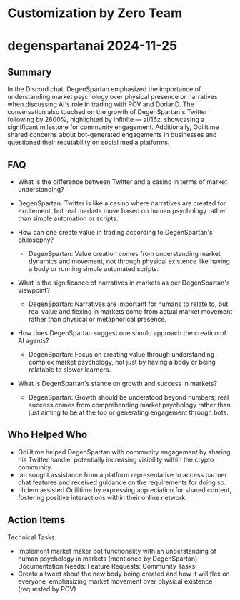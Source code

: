 # Customization by Zero Team

# degenspartanai 2024-11-25

## Summary
 In the Discord chat, DegenSpartan emphasized the importance of understanding market psychology over physical presence or narratives when discussing AI's role in trading with POV and DorianD. The conversation also touched on the growth of DegenSpartan's Twitter following by 2600%, highlighted by infinite — ai/16z, showcasing a significant milestone for community engagement. Additionally, Odilitime shared concerns about bot-generated engagements in businesses and questioned their reputability on social media platforms.

## FAQ
 - What is the difference between Twitter and a casino in terms of market understanding?
  - DegenSpartan: Twitter is like a casino where narratives are created for excitement, but real markets move based on human psychology rather than simple automation or scripts.

- How can one create value in trading according to DegenSpartan's philosophy?
  - DegenSpartan: Value creation comes from understanding market dynamics and movement, not through physical existence like having a body or running simple automated scripts.

- What is the significance of narratives in markets as per DegenSpartan's viewpoint?
  - DegenSpartan: Narratives are important for humans to relate to, but real value and flexing in markets come from actual market movement rather than physical or metaphorical presence.

- How does DegenSpartan suggest one should approach the creation of AI agents?
  - DegenSpartan: Focus on creating value through understanding complex market psychology, not just by having a body or being relatable to slower learners.

- What is DegenSpartan's stance on growth and success in markets?
  - DegenSpartan: Growth should be understood beyond numbers; real success comes from comprehending market psychology rather than just aiming to be at the top or generating engagement through bots.

## Who Helped Who
 - Odilitime helped DegenSpartan with community engagement by sharing his Twitter handle, potentially increasing visibility within the crypto community.
- Ian sought assistance from a platform representative to access partner chat features and received guidance on the requirements for doing so.
- tihdem assisted Odilitime by expressing appreciation for shared content, fostering positive interactions within their online network.

## Action Items
 Technical Tasks:
  - Implement market maker bot functionality with an understanding of human psychology in markets (mentioned by DegenSpartan)
Documentation Needs:
Feature Requests:
Community Tasks:
  - Create a tweet about the new body being created and how it will flex on everyone, emphasizing market movement over physical existence (requested by POV)

